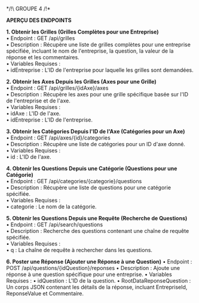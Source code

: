 */!\ GROUPE 4 /!\*

**APERÇU DES ENDPOINTS**  

**1. Obtenir les Grilles (Grilles Complètes pour une Entreprise)**  
•	Endpoint : GET /api/grilles  
•	Description : Récupère une liste de grilles complètes pour une entreprise spécifiée, incluant le nom de l'entreprise, la question, la valeur de la réponse et les commentaires.  
•	Variables Requises :  
  •	idEntreprise : L'ID de l'entreprise pour laquelle les grilles sont demandées.  

**2. Obtenir les Axes Depuis les Grilles (Axes pour une Grille)**  
•	Endpoint : GET /api/grilles/{idAxe}/axes  
•	Description : Récupère les axes pour une grille spécifique basée sur l'ID de l'entreprise et de l'axe.  
•	Variables Requises :  
  •	idAxe : L'ID de l'axe.  
  •	idEntreprise : L'ID de l'entreprise.  

**3. Obtenir les Catégories Depuis l'ID de l'Axe (Catégories pour un Axe)**  
•	Endpoint : GET /api/axes/{id}/categories  
•	Description : Récupère une liste de catégories pour un ID d'axe donné.  
•	Variables Requises :  
  •	 id : L'ID de l'axe.  

**4. Obtenir les Questions Depuis une Catégorie (Questions pour une Catégorie)**  
•	Endpoint : GET /api/categories/{categorie}/questions  
•	Description : Récupère une liste de questions pour une catégorie spécifiée.  
•	Variables Requises :  
  •	categorie : Le nom de la catégorie.  

**5. Obtenir les Questions Depuis une Requête (Recherche de Questions)**  
•	Endpoint : GET /api/search/questions  
•	Description : Recherche des questions contenant une chaîne de requête spécifiée.  
•	Variables Requises :  
  •	q : La chaîne de requête à rechercher dans les questions.  

**6. Poster une Réponse (Ajouter une Réponse à une Question)**
•	Endpoint : POST /api/questions/{idQuestion}/reponses
•	Description : Ajoute une réponse à une question spécifique pour une entreprise.
•	Variables Requises :
  •	idQuestion : L'ID de la question.
  •	RootDataReponseQuestion : Un corps JSON contenant les détails de la réponse, incluant EntrepriseId, ReponseValue et Commentaire.
